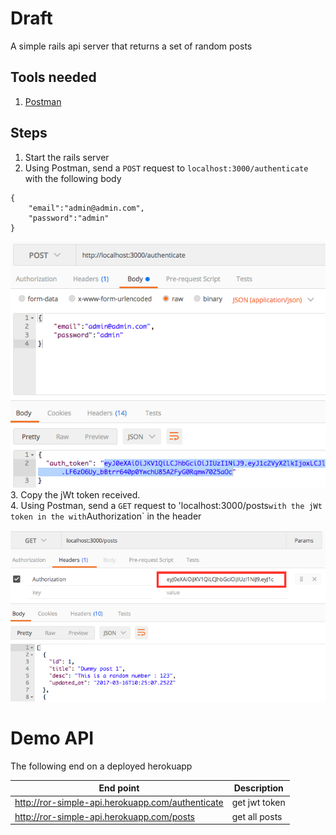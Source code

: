 Draft
=====

A simple rails api server that returns a set of random posts

Tools needed
------------
1. [Postman](https://www.getpostman.com/)

Steps
-----
1. Start the rails server
2. Using Postman, send a `POST` request to `localhost:3000/authenticate` with the following body
```
{
	"email":"admin@admin.com",
	"password":"admin"
}
```
![Enter credentials](https://github.com/iankhor/files/blob/master/ror-simple-api/ror-simple-api%20authenticate%20jwt.png)  
3. Copy the jWt token received.   
4. Using Postman, send a `GET` request to 'localhost:3000/posts` with the jWt token in the with `Authorization` in the header  

![Get post with jwt](https://github.com/iankhor/files/blob/master/ror-simple-api/ror-simple-api%20get%20post.png)


Demo API 
========
The following end on a deployed herokuapp

End point | Description 
---------- | -----------
http://ror-simple-api.herokuapp.com/authenticate | get jwt token
http://ror-simple-api.herokuapp.com/posts | get all posts
